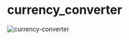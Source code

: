 # currency_converter

![currency-converter](https://user-images.githubusercontent.com/456792/140186421-72cd7d9e-7539-4352-95b0-5e0bc5bd3ab7.png)